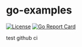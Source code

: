 # go-examples

[![License](https://img.shields.io/badge/License-Apache%202.0-blue.svg)](https://github.com/TomatoAres/go-examples/blob/master/LICENSE)
[![Go Report Card](https://goreportcard.com/badge/github.com/TomatoAres/go-examples)](https://goreportcard.com/report/github.com/TomatoAres/go-examples)

test github ci
